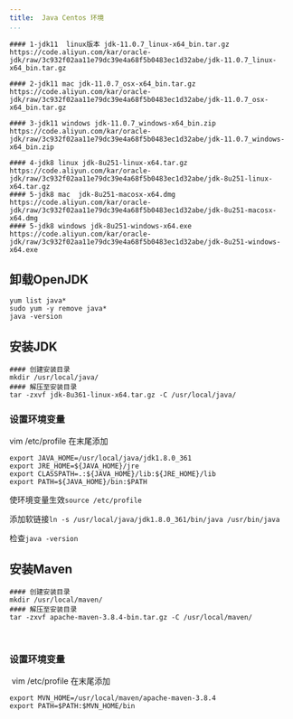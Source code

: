```yaml
---
title:  Java Centos 环境
...
```


```
#### 1-jdk11  linux版本 jdk-11.0.7_linux-x64_bin.tar.gz
https://code.aliyun.com/kar/oracle-jdk/raw/3c932f02aa11e79dc39e4a68f5b0483ec1d32abe/jdk-11.0.7_linux-x64_bin.tar.gz

#### 2-jdk11 mac jdk-11.0.7_osx-x64_bin.tar.gz
https://code.aliyun.com/kar/oracle-jdk/raw/3c932f02aa11e79dc39e4a68f5b0483ec1d32abe/jdk-11.0.7_osx-x64_bin.tar.gz

#### 3-jdk11 windows jdk-11.0.7_windows-x64_bin.zip
https://code.aliyun.com/kar/oracle-jdk/raw/3c932f02aa11e79dc39e4a68f5b0483ec1d32abe/jdk-11.0.7_windows-x64_bin.zip

#### 4-jdk8 linux jdk-8u251-linux-x64.tar.gz
https://code.aliyun.com/kar/oracle-jdk/raw/3c932f02aa11e79dc39e4a68f5b0483ec1d32abe/jdk-8u251-linux-x64.tar.gz
#### 5-jdk8 mac  jdk-8u251-macosx-x64.dmg
https://code.aliyun.com/kar/oracle-jdk/raw/3c932f02aa11e79dc39e4a68f5b0483ec1d32abe/jdk-8u251-macosx-x64.dmg
#### 5-jdk8 windows jdk-8u251-windows-x64.exe
https://code.aliyun.com/kar/oracle-jdk/raw/3c932f02aa11e79dc39e4a68f5b0483ec1d32abe/jdk-8u251-windows-x64.exe
```


## 卸载OpenJDK
```
yum list java*
sudo yum -y remove java*
java -version
```

## 安装JDK
```
#### 创建安装目录
mkdir /usr/local/java/
#### 解压至安装目录
tar -zxvf jdk-8u361-linux-x64.tar.gz -C /usr/local/java/
```

### 设置环境变量

vim /etc/profile
在末尾添加
```
export JAVA_HOME=/usr/local/java/jdk1.8.0_361
export JRE_HOME=${JAVA_HOME}/jre
export CLASSPATH=.:${JAVA_HOME}/lib:${JRE_HOME}/lib
export PATH=${JAVA_HOME}/bin:$PATH
```
使环境变量生效`source /etc/profile`

添加软链接`ln -s /usr/local/java/jdk1.8.0_361/bin/java /usr/bin/java`

检查`java -version`


## 安装Maven
```
#### 创建安装目录
mkdir /usr/local/maven/
#### 解压至安装目录
tar -zxvf apache-maven-3.8.4-bin.tar.gz -C /usr/local/maven/
```
​
### 设置环境变量
​
vim /etc/profile
在末尾添加
```
export MVN_HOME=/usr/local/maven/apache-maven-3.8.4
export PATH=$PATH:$MVN_HOME/bin
```



